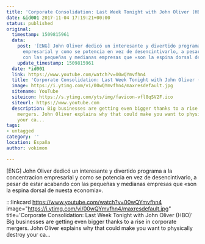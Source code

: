 ```yaml
---
title: 'Corporate Consolidation: Last Week Tonight with John Oliver (HBO)'
date: &id001 2017-11-04 17:19:21+00:00
status: published
original:
  timestamp: 1509815961
  data:
    post: '[ENG] John Oliver dedicó un interesante y divertido programa a la concentracion
      empresarial y como se potencia en vez de desencintivarlo, a pesar de estar acabando
      con las pequeñas y medianas empresas que «son la espina dorsal de nuesta economia».'
    update_timestamp: 1509815961
  date: *id001
  link: https://www.youtube.com/watch?v=00wQYmvfhn4
  title: 'Corporate Consolidation: Last Week Tonight with John Oliver (HBO)'
  image: https://i.ytimg.com/vi/00wQYmvfhn4/maxresdefault.jpg
  sitename: YouTube
  siteicon: https://s.ytimg.com/yts/img/favicon-vfl8qSV2F.ico
  siteurl: https://www.youtube.com
  description: Big businesses are getting even bigger thanks to a rise in corporate
    mergers. John Oliver explains why that could make you want to physically destroy
    your ca...
tags:
- untagged
category: ''
location: España
author: vokimon

---
```

[ENG] John Oliver dedicó un interesante y divertido programa a la concentracion empresarial y como se potencia en vez de desencintivarlo, a pesar de estar acabando con las pequeñas y medianas empresas que «son la espina dorsal de nuesta economia».

:::linkcard https://www.youtube.com/watch?v=00wQYmvfhn4 image="https://i.ytimg.com/vi/00wQYmvfhn4/maxresdefault.jpg" title='Corporate Consolidation: Last Week Tonight with John Oliver (HBO)'
    Big businesses are getting even bigger thanks to a rise in corporate mergers. John Oliver explains why that could make you want to physically destroy your ca...

